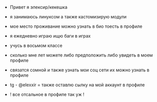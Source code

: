 - Привет я элексир/кекешка
- я занимаюсь линуксом а также кастомизирую модули
- мое место проживание можно узнать в био тоесть в профиле
- я ежедневно играю ищю баги в играх
- учусь в восьмом классе
- сколько мне лет можете либо предположить либо увидеть в моем профиле
- связатся сомной и также узнать мои соц сети их можно узнать в профиле
- tg - @eIexxir = также оставлю сылку на мой аккаунт в профиле

- ! все отсальное в профиле так уж !

